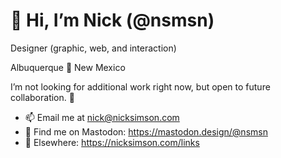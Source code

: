 # 👋 Hi, I’m Nick (@nsmsn)

Designer (graphic, web, and interaction)

Albuquerque 📍 New Mexico

I’m not looking for additional work right now, but open to future collaboration. 🔮

- 📫 Email me at nick@nicksimson.com
- 🦣 Find me on Mastodon: https://mastodon.design/@nsmsn
- 🔗 Elsewhere: https://nicksimson.com/links
